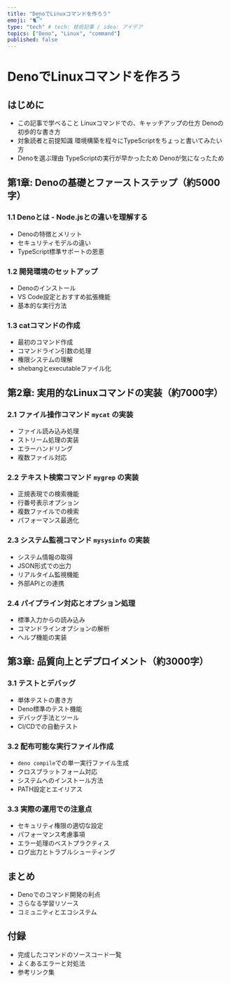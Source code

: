 ```yaml
---
title: "DenoでLinuxコマンドを作ろう"
emoji: "🐈ྀི"
type: "tech" # tech: 技術記事 / idea: アイデア
topics: ["Deno", "Linux", "command"]
published: false
---
```


# DenoでLinuxコマンドを作ろう

## はじめに
- この記事で学べること
  Linuxコマンドでの、キャッチアップの仕方
  Denoの初歩的な書き方
- 対象読者と前提知識
  環境構築を程々にTypeScriptをちょっと書いてみたい方
- Denoを選ぶ理由
  TypeScriptの実行が早かったため
  Denoが気になったため

## 第1章: Denoの基礎とファーストステップ（約5000字）

### 1.1 Denoとは - Node.jsとの違いを理解する
- Denoの特徴とメリット
- セキュリティモデルの違い
- TypeScript標準サポートの恩恵

### 1.2 開発環境のセットアップ
- Denoのインストール
- VS Code設定とおすすめ拡張機能
- 基本的な実行方法

### 1.3 catコマンドの作成
- 最初のコマンド作成
- コマンドライン引数の処理
- 権限システムの理解
- shebangとexecutableファイル化

## 第2章: 実用的なLinuxコマンドの実装（約7000字）

### 2.1 ファイル操作コマンド `mycat` の実装
- ファイル読み込み処理
- ストリーム処理の実装
- エラーハンドリング
- 複数ファイル対応

### 2.2 テキスト検索コマンド `mygrep` の実装
- 正規表現での検索機能
- 行番号表示オプション
- 複数ファイルでの検索
- パフォーマンス最適化

### 2.3 システム監視コマンド `mysysinfo` の実装
- システム情報の取得
- JSON形式での出力
- リアルタイム監視機能
- 外部APIとの連携

### 2.4 パイプライン対応とオプション処理
- 標準入力からの読み込み
- コマンドラインオプションの解析
- ヘルプ機能の実装

## 第3章: 品質向上とデプロイメント（約3000字）

### 3.1 テストとデバッグ
- 単体テストの書き方
- Deno標準のテスト機能
- デバッグ手法とツール
- CI/CDでの自動テスト

### 3.2 配布可能な実行ファイル作成
- `deno compile`での単一実行ファイル生成
- クロスプラットフォーム対応
- システムへのインストール方法
- PATH設定とエイリアス

### 3.3 実際の運用での注意点
- セキュリティ権限の適切な設定
- パフォーマンス考慮事項
- エラー処理のベストプラクティス
- ログ出力とトラブルシューティング

## まとめ
- Denoでのコマンド開発の利点
- さらなる学習リソース
- コミュニティとエコシステム

## 付録
- 完成したコマンドのソースコード一覧
- よくあるエラーと対処法
- 参考リンク集